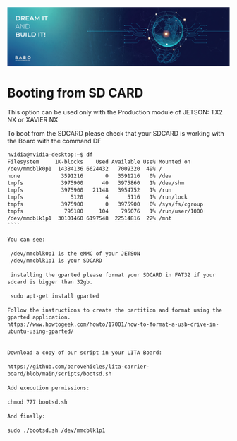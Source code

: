 <img src="./images/Banners-02.png">

# Booting from SD CARD

This option can be used only with the Production module of JETSON: TX2 NX or XAVIER NX

To boot from the SDCARD please check that your SDCARD is working with the Board with the command DF

`````
nvidia@nvidia-desktop:~$ df
Filesystem     1K-blocks    Used Available Use% Mounted on
/dev/mmcblk0p1  14384136 6624432   7009320  49% /
none             3591216       0   3591216   0% /dev
tmpfs            3975900      40   3975860   1% /dev/shm
tmpfs            3975900   21148   3954752   1% /run
tmpfs               5120       4      5116   1% /run/lock
tmpfs            3975900       0   3975900   0% /sys/fs/cgroup
tmpfs             795180     104    795076   1% /run/user/1000
/dev/mmcblk1p1  30101460 6197548  22514816  22% /mnt
````

You can see:

 /dev/mmcblk0p1 is the eMMC of your JETSON
 /dev/mmcblk1p1 is your SDCARD

 installing the gparted please format your SDCARD in FAT32 if your sdcard is bigger than 32gb.

 sudo apt-get install gparted

Follow the instructions to create the partition and format using the gparted application. 
https://www.howtogeek.com/howto/17001/how-to-format-a-usb-drive-in-ubuntu-using-gparted/


Download a copy of our script in your LITA Board:

https://github.com/barovehicles/lita-carrier-board/blob/main/scripts/bootsd.sh

Add execution permissions:

chmod 777 bootsd.sh

And finally:

sudo ./bootsd.sh /dev/mmcblk1p1

